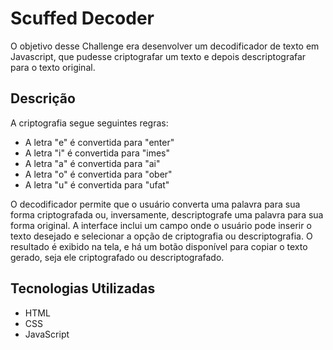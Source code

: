 # Scuffed Decoder 

O objetivo desse Challenge era desenvolver um decodificador de texto em Javascript, que pudesse criptografar um texto e depois descriptografar para o texto original.

## Descrição

A criptografia segue seguintes regras:

* A letra "e" é convertida para "enter"
* A letra "i" é convertida para "imes"
* A letra "a" é convertida para "ai"
* A letra "o" é convertida para "ober"
* A letra "u" é convertida para "ufat"

O decodificador permite que o usuário converta uma palavra para sua forma criptografada ou, inversamente, descriptografe uma palavra para sua forma original. A interface inclui um campo onde o usuário pode inserir o texto desejado e selecionar a opção de criptografia ou descriptografia. O resultado é exibido na tela, e há um botão disponível para copiar o texto gerado, seja ele criptografado ou descriptografado.

## Tecnologias Utilizadas

* HTML
* CSS
* JavaScript


